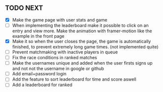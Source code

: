## TODO NEXT
- [x] Make the game page with user stats and game
- [ ] When implementing the leaderboard make it possible to click on an entry and view more. Make the animation with framer-motion like the example in the front page
- [x] Make it so when the user closes the page, the game is automatically finished, to prevent extremely long game times. (not implemented quite)
- [ ] Prevent matchmaking with inactive players in queue
- [ ] Fix the race conditions in ranked matches
- [ ] Make the usernames unique and added when the user firsts signs up and not not the username in google or github
- [ ] Add email+password login
- [ ] Add the feature to sort leaderboard for time and score aswell
- [ ] Add a leaderboard for ranked